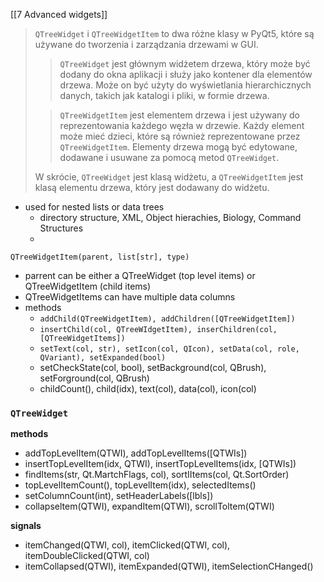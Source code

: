 [[7 Advanced widgets]]

> `QTreeWidget` i `QTreeWidgetItem` to dwa różne klasy w PyQt5, które są używane do tworzenia i zarządzania drzewami w GUI.
>
>> `QTreeWidget` jest głównym widżetem drzewa, który może być dodany do okna aplikacji i służy jako kontener dla elementów drzewa. Może on być użyty do wyświetlania hierarchicznych danych, takich jak katalogi i pliki, w formie drzewa.
>
>> `QTreeWidgetItem` jest elementem drzewa i jest używany do reprezentowania każdego węzła w drzewie. Każdy element może mieć dzieci, które są również reprezentowane przez `QTreeWidgetItem`. Elementy drzewa mogą być edytowane, dodawane i usuwane za pomocą metod `QTreeWidget`.
>
>W skrócie, `QTreeWidget` jest klasą widżetu, a `QTreeWidgetItem` jest klasą elementu drzewa, który jest dodawany do widżetu.


- used for nested lists or data trees
	- directory structure, XML, Object hierachies, Biology, Command Structures
	- 
`QTreeWidgetItem(parent, list[str], type)`
- parrent can be either a QTreeWidget (top level items) or QTreeWidgetItem (child items)
- QTreeWidgetItems can have multiple data columns
- methods
	- `addChild(QTreeWidgetItem), addChildren([QTreeWidgetItem])`
	- `insertChild(col, QTreeWIdgetItem), inserChildren(col, [QTreeWidgetItems])`
	- `setText(col, str), setIcon(col, QIcon), setData(col, role, QVariant), setExpanded(bool)`
	- setCheckState(col, bool), setBackground(col, QBrush), setForground(col, QBrush)
	- childCount(), child(idx), text(col), data(col), icon(col)


### `QTreeWidget`
**methods**
- addTopLevelItem(QTWI), addTopLevelItems([QTWIs])
- insertTopLevelItem(idx, QTWI), insertTopLevelItems(idx, [QTWIs])
- findItems(str, Qt.MartchFlags, col), sortIItems(col, Qt.SortOrder)
- topLevelItemCount(), topLevelItem(idx), selectedItems()
- setColumnCount(int), setHeaderLabels([lbls])
- collapseltem(QTWI), expandItem(QTWI), scrollToltem(QTWI)

**signals**
- itemChanged(QTWI, col), itemClicked(QTWI, col), itemDoubleClicked(QTWI, col)
- itemCollapsed(QTWI), itemExpanded(QTWI), itemSelectionCHanged()





























